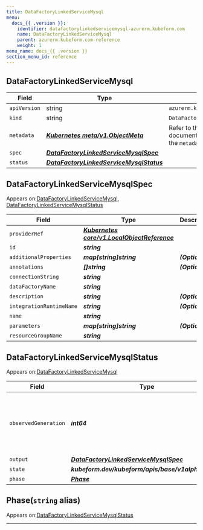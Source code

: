 ```yaml
---
title: DataFactoryLinkedServiceMysql
menu:
  docs_{{ .version }}:
    identifier: datafactorylinkedservicemysql-azurerm.kubeform.com
    name: DataFactoryLinkedServiceMysql
    parent: azurerm.kubeform.com-reference
    weight: 1
menu_name: docs_{{ .version }}
section_menu_id: reference
---
```


## DataFactoryLinkedServiceMysql
| Field | Type | Description |
| ------ | ----- | ----------- |
| `apiVersion` | string | `azurerm.kubeform.com/v1alpha1` |
|    `kind` | string | `DataFactoryLinkedServiceMysql` |
| `metadata` | ***[Kubernetes meta/v1.ObjectMeta](https://v1-18.docs.kubernetes.io/docs/reference/generated/kubernetes-api/v1.18/#objectmeta-v1-meta)***|Refer to the Kubernetes API documentation for the fields of the `metadata` field.|
| `spec` | ***[DataFactoryLinkedServiceMysqlSpec](#datafactorylinkedservicemysqlspec)***||
| `status` | ***[DataFactoryLinkedServiceMysqlStatus](#datafactorylinkedservicemysqlstatus)***||
## DataFactoryLinkedServiceMysqlSpec

Appears on:[DataFactoryLinkedServiceMysql](#datafactorylinkedservicemysql), [DataFactoryLinkedServiceMysqlStatus](#datafactorylinkedservicemysqlstatus)

| Field | Type | Description |
| ------ | ----- | ----------- |
| `providerRef` | ***[Kubernetes core/v1.LocalObjectReference](https://v1-18.docs.kubernetes.io/docs/reference/generated/kubernetes-api/v1.18/#localobjectreference-v1-core)***||
| `id` | ***string***||
| `additionalProperties` | ***map[string]string***| ***(Optional)*** |
| `annotations` | ***[]string***| ***(Optional)*** |
| `connectionString` | ***string***||
| `dataFactoryName` | ***string***||
| `description` | ***string***| ***(Optional)*** |
| `integrationRuntimeName` | ***string***| ***(Optional)*** |
| `name` | ***string***||
| `parameters` | ***map[string]string***| ***(Optional)*** |
| `resourceGroupName` | ***string***||
## DataFactoryLinkedServiceMysqlStatus

Appears on:[DataFactoryLinkedServiceMysql](#datafactorylinkedservicemysql)

| Field | Type | Description |
| ------ | ----- | ----------- |
| `observedGeneration` | ***int64***| ***(Optional)*** Resource generation, which is updated on mutation by the API Server.|
| `output` | ***[DataFactoryLinkedServiceMysqlSpec](#datafactorylinkedservicemysqlspec)***| ***(Optional)*** |
| `state` | ***kubeform.dev/kubeform/apis/base/v1alpha1.State***| ***(Optional)*** |
| `phase` | ***[Phase](#phase)***| ***(Optional)*** |
## Phase(`string` alias)

Appears on:[DataFactoryLinkedServiceMysqlStatus](#datafactorylinkedservicemysqlstatus)

---
